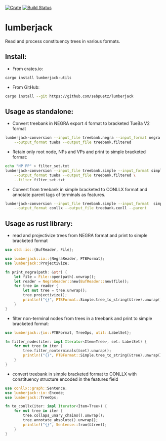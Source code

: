 [![Crate](https://img.shields.io/crates/v/lumberjack.svg)](https://crates.io/crates/lumberjack)
[![Build Status](https://travis-ci.org/sebpuetz/lumberjack.svg?branch=master)](https://travis-ci.org/sebpuetz/lumberjack)

# lumberjack
Read and process constituency trees in various formats.

## Install:
* From crates.io:
```bash
cargo install lumberjack-utils
```
* From GitHub:
```bash
cargo install --git https://github.com/sebpuetz/lumberjack
```

## Usage as standalone:

* Convert treebank in NEGRA export 4 format to bracketed TueBa V2 format
```bash
lumberjack-conversion --input_file treebank.negra --input_format negra \
    --output_format tueba --output_file treebank.filtered
``` 
* Retain only root node, NPs and VPs and print to simple bracketed format:
```bash
echo "NP PP" > filter_set.txt
lumberjack-conversion --input_file treebank.simple --input_format simple \
    --output_format tueba --output_file treebank.filtered \
    --filter filter_set.txt
```
* Convert from treebank in simple bracketed to CONLLX format and annotate
parent tags of terminals as features.
```bash
lumberjack-conversion --input_file treebank.simple --input_format  simple\
    --output_format conllx --output_file treebank.conll --parent 
```

## Usage as rust library:
* read and projectivize trees from NEGRA format and print to simple
 bracketed format
```rust
use std::io::{BufReader, File};

use lumberjack::io::{NegraReader, PTBFormat};
use lumberjack::Projectivize;

fn print_negra(path: &str) {
    let file = File::open(path).unwrap();
    let reader = NegraReader::new(BufReader::new(file));
    for tree in reader {
        let mut tree = tree.unwrap();
        tree.projectivize();
        println!("{}", PTBFormat::Simple.tree_to_string(&tree).unwrap());
    }
}
```
* filter non-terminal nodes from trees in a treebank and print to
 simple bracketed format:
```rust
use lumberjack::{io::PTBFormat, TreeOps, util::LabelSet};

fn filter_nodes(iter: impl Iterator<Item=Tree>, set: LabelSet) {
    for mut tree in iter {
        tree.filter_nonterminals(&set).unwrap();
        println!("{}", PTBFormat::Simple.tree_to_string(&tree).unwrap());
    }
}
```
* convert treebank in simple bracketed format to CONLLX with constituency structure
encoded in the features field
```rust
use conllx::graph::Sentence;
use lumberjack::io::Encode;
use lumberjack::TreeOps;

fn to_conllx(iter: impl Iterator<Item=Tree>) {
    for mut tree in iter {
        tree.collaps_unary_chains().unwrap();
        tree.annotate_absolute().unwrap();
        println!("{}", Sentence::from(&tree));    
    }
}
```
